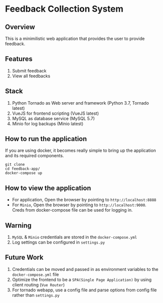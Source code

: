 # Feedback Collection System

## Overview

This is a minimilistic web application that provides the user to provide feedback.

## Features

1. Submit feedback
2. View all feedbacks

## Stack

1. Python Tornado as Web server and framework (Python 3.7, Tornado latest)
2. VueJS for frontend scripting (VueJS latest)
3. MySQL as database service (MySQL 5.7)
4. Minio for log backups (Minio latest)

## How to run the application
If you are using docker, it becomes really simple to bring up the application and its required components.

```
git clone 
cd feedback-app/
docker-compose up
```

## How to view the application
* For application, Open the browser by pointing to `http://localhost:8888`
* For `Minio`, Open the browser by pointing to `http://localhost:9000`. Creds from docker-compose file can be used for logging in.

## Warning
1. `MySQL` & `Minio` credentials are stored in the `docker-compose.yml`
2. Log settings can be configured in `settings.py`

## Future Work
1. Credentials can be moved and passed in as environment variables to the `docker-compose.yml` file
2. Optimize the frontend to be a `SPA(Single Page Application)` by using client routing (`Vue Router`)
3. For tornado webapp, use a config file and parse options from config file rather than `settings.py`


